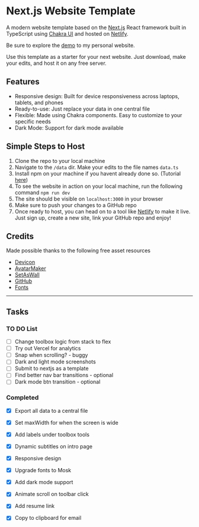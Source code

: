 # Next.js Website Template

A modern website template based on the [Next.js](https://nextjs.org/) React framework built in TypeScript using [Chakra UI](https://chakra-ui.com/) and hosted on [Netlify](https://www.netlify.com/).

Be sure to explore the [demo](https://www.vihagupta.com/) to my personal website.

Use this template as a starter for your next website. Just download, make your edits, and host it on any free server. 

## Features
 - Responsive design: Built for device responsiveness across laptops, tablets, and phones
 - Ready-to-use: Just replace your data in one central file
 - Flexible: Made using Chakra components. Easy to customize to your specific needs
 - Dark Mode: Support for dark mode available

## Simple Steps to Host
1. Clone the repo to your local machine
2. Navigate to the ```/data``` dir. Make your edits to the file names ```data.ts```
3. Install npm on your machine if you havent already done so. (Tutorial [here](https://phoenixnap.com/kb/install-node-js-npm-on-windows))
4. To see the website in action on your local machine, run the following command
    ```npm run dev```
5. The site should be visible on ```localhost:3000``` in your browser
6. Make sure to push your changes to a GitHub repo
7. Once ready to host, you can head on to a tool like [Netlify](https://www.netlify.com/) to make it live. Just sign up, create a new site, link your GitHub repo and enjoy!

## Credits
Made possible thanks to the following free asset resources
 - [Devicon](https://devicon.dev/)
 - [AvatarMaker](https://avatarmaker.net/)
 - [SetAsWall](https://www.setaswall.com/gradient-wallpapers/gradient-phone-wallpaper-043/)
 - [GitHub](https://github.com/brave/brave-browser/issues/8061)
 - [Fonts](https://www.cufonfonts.com/font/mosk)

 ---

## Tasks

### TO DO List
- [ ] Change toolbox logic from stack to flex
- [ ] Try out Vercel for analytics
- [ ] Snap when scrolling? - buggy 
- [ ] Dark and light mode screenshots
- [ ] Submit to nextjs as a template
- [ ] Find better nav bar transitions - optional
- [ ] Dark mode btn transition - optional

### Completed
- [x] Export all data to a central file
- [x] Set maxWidth for when the screen is wide
- [x] Add labels under toolbox tools
- [x] Dynamic subtitles on intro page
- [x] Responsive design
- [x] Upgrade fonts to Mosk
- [x] Add dark mode support
- [x] Animate scroll on toolbar click
- [x] Add resume link
- [x] Copy to clipboard for email


